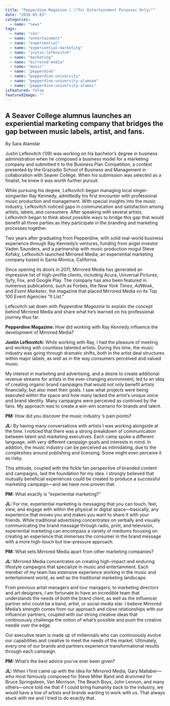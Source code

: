 ```yaml
---
title: "Pepperdine Magazine | \"For Entertainment Purposes Only\""
date: "2016-05-03"
categories: 
  - name: "news"
tags: 
  - name: "ceo"
  - name: "entertainment"
  - name: "experiential"
  - name: "experiential-marketing"
  - name: "justin-lefkovitch"
  - name: "marketing"
  - name: "mirrored-media"
  - name: "music"
  - name: "pepperdine"
  - name: "pepperdine-university"
  - name: "pepperdine-university-alumnae"
  - name: "pepperdine-university-alumni"
isFeatured: false
featuredImage: ""
---
```


## A Seaver College alumnus launches an experiential marketing company that bridges the gap between music labels, artist, and fans.

By Sara Alamdar

Justin Lefkovitch (’09) was working on his bachelor’s degree in business administration when he composed a business model for a marketing company and submitted it to the Business Plan Competition, a contest presented by the Graziadio School of Business and Management in collaboration with Seaver College. When his submission was selected as a finalist, he knew it was worth further pursuit.

While pursuing his degree, Lefkovitch began managing local singer-songwriter Ray Kennedy, admittedly his first encounter with professional music production and management. With special insights into the music industry, Lefkovitch noticed gaps in communication and satisfaction among artists, labels, and consumers. After speaking with several artists, Lefkovitch began to think about possible ways to bridge this gap that would benefit all three parties as they participate in the branding and marketing processes together.

Two years after graduating from Pepperdine, with solid real-world business experience through Ray Kennedy’s ventures, funding from angel investor Vaden Saunders, and a partnership with music production mogul Steve Kofsky, Lefkovitch launched Mirrored Media, an experiential marketing company based in Santa Monica, California.

Since opening its doors in 2011, Mirrored Media has generated an impressive list of high-profile clients, including Acura, Universal Pictures, Syfy, Fox, and Google Play. The company has also been featured in numerous publications, such as Forbes, the _New York Times_, _AdWeek_, and _Event Marketer_, the magazine that placed Mirrored Media on its Top 100 Event Agencies “It List.”

Lefkovitch sat down with _Pepperdine Magazine_ to explain the concept behind Mirrored Media and share what he’s learned on his professional journey thus far.

**Pepperdine Magazine:** How did working with Ray Kennedy influence the development of Mirrored Media?

**Justin Lefkovitch:** While working with Ray, I had the pleasure of meeting and working with countless talented artists. During this time, the music industry was going through dramatic shifts, both in the artist deal structures within major labels, as well as in the way consumers perceived and valued music.

My interest in marketing and advertising, and a desire to create additional revenue streams for artists in the ever-changing environment, led to an idea of creating organic brand campaigns that would not only benefit artists financially, but also meet their goals. I saw what projects were being executed within the space and how many lacked the artist’s unique voice and brand identity. Many campaigns were perceived as contrived by the fans. My approach was to create a win-win scenario for brands and talent.

**PM:** How did you discover the music industry ’s pain points?

**JL:** By having many conversations with artists I was working alongside at the time. I noticed that there was a strong breakdown of communication between talent and marketing executives. Each camp spoke a different language, with very different campaign goals and interests in mind. In addition, the music industry can be perceived as intimidating, due to the complexities around publishing and licensing. Some might even perceive it as risky.

This attitude, coupled with the fickle fan perspective of branded content and campaigns, laid the foundation for my idea. I strongly believed that mutually beneficial experiences could be created to produce a successful marketing campaign—and we have now proven that.

**PM:** What exactly is “experiential marketing?”

**JL:** For me, experiential marketing is messaging that you can touch, feel, view, and engage with within the physical or digital space—basically, any experience that moves you and makes you want to share it with your friends. While traditional advertising concentrates on verbally and visually communicating the brand message through radio, print, and television, experiential marketing can encompass a variety of mediums focusing on creating an experience that immerses the consumer in the brand message with a more high-touch but low-pressure approach.

**PM:** What sets Mirrored Media apart from other marketing companies?

**JL:** Mirrored Media concentrates on creating high-impact and enduring lifestyle campaigns that specialize in music and entertainment. Each member of my team has extensive experience working in the music and entertainment world, as well as the traditional marketing landscape.

From previous artist managers and tour managers, to marketing directors and art designers, I am fortunate to have an incredible team that understands the needs of both the brand client, as well as the influencer partner who could be a band, artist, or social media star. I believe Mirrored Media’s strength comes from our approach and close relationships with our influencer partners, coupled with our strong creative ideas that continuously challenge the notion of what’s possible and push the creative needle over the edge.

Our executive team is made up of millennials who can continuously evolve our capabilities and creative to meet the needs of the market. Ultimately, every one of our brands and partners experience transformational results through each campaign.

**PM:** What’s the best advice you’ve ever been given?

**JL:** When I first came up with the idea for Mirrored Media, Gary Mallaber—who most famously composed for Steve Miller Band and drummed for Bruce Springsteen, Van Morrison, The Beach Boys, John Lennon, and many others—once told me that if I could bring humanity back to the industry, we would have a line of artists and brands wanting to work with us. That always stuck with me and I tried to do exactly that.
